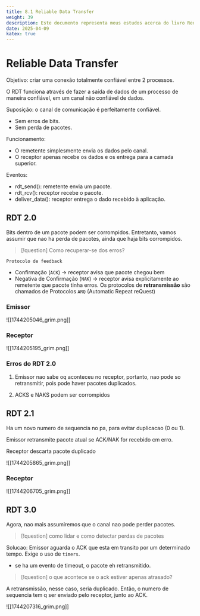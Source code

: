 ```yaml
---
title: 8.1 Reliable Data Transfer
weight: 39
description: Este documento representa meus estudos acerca do livro Redes de Computadores e a Internet - uma abordagem top down
date: 2025-04-09
katex: true
---
```

# Reliable Data Transfer
Objetivo:  criar uma conexão totalmente confiável entre 2 processos.

O RDT funciona através de fazer a saída de dados de um processo de maneira confiável, em um canal não confiável de dados.

Suposição: o canal de comunicação é perfeitamente confiável.
- Sem erros de bits.
- Sem perda de pacotes.

Funcionamento:
- O remetente simplesmente envia os dados pelo canal.
- O receptor apenas recebe os dados e os entrega para a camada superior.

Eventos:
- rdt_send(): remetente envia um pacote.
- rdt_rcv(): receptor recebe o pacote.
- deliver_data(): receptor entrega o dado recebido à aplicação.

## RDT 2.0
Bits dentro de um pacote podem ser corrompidos.  Entretanto, vamos assumir que nao ha perda de pacotes, ainda que haja bits corrompidos.

> [!question] Como recuperar-se dos erros?


`Protocolo de feedback`
- Confirmação (`ACK`) -> receptor avisa que pacote chegou bem
- Negativa de Confirmação (`NAK`) -> receptor avisa explicitamente ao remetente que pacote tinha erros.
Os protocolos de __retransmissão__ são chamados de Protocolos `ARQ` (Automatic Repeat reQuest)

### Emissor
![[1744205046_grim.png]]

### Receptor
![[1744205195_grim.png]]

### Erros do RDT 2.0
1. Emissor nao sabe oq aconteceu no receptor, portanto, nao pode so retransmitir, pois pode haver pacotes duplicados.

2. ACKS e NAKS podem ser corrompidos

## RDT 2.1
Ha um novo numero de sequencia no pa, para evitar duplicacao (0 ou 1).

Emissor retransmite pacote atual se ACK/NAK for recebido cm erro.

Receptor descarta pacote duplicado

![[1744205865_grim.png]]


### Receptor
![[1744206705_grim.png]]

## RDT 3.0
Agora, nao mais assumiremos que o canal nao pode perder pacotes.

> [!question] como lidar e como detectar perdas de pacotes

Solucao: Emissor aguarda o ACK que esta em transito por um determinado tempo. Exige o uso de `timers`.
- se ha um evento de timeout, o pacote eh retransmitido.

> [!question] o que acontece se o ack estiver apenas atrasado?

A retransmissão, nesse caso, seria duplicado. Então, o numero de sequencia tem q ser enviado pelo receptor, junto ao ACK.

![[1744207316_grim.png]]
